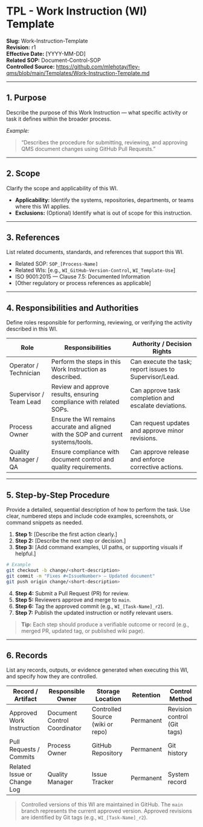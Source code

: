 # **TPL - Work Instruction (WI) Template**

**Slug:** Work-Instruction-Template  
**Revision:** r1  
**Effective Date:** [YYYY-MM-DD]  
**Related SOP:** Document-Control-SOP   
**Controlled Source:** https://github.com/mlehotay/fley-qms/blob/main/Templates/Work-Instruction-Template.md  

---

## **1. Purpose**

Describe the purpose of this Work Instruction — what specific activity or task it defines within the broader process.

*Example:*

> “Describes the procedure for submitting, reviewing, and approving QMS document changes using GitHub Pull Requests.”

---

## **2. Scope**

Clarify the scope and applicability of this WI.

* **Applicability:** Identify the systems, repositories, departments, or teams where this WI applies.
* **Exclusions:** (Optional) Identify what is out of scope for this instruction.

---

## **3. References**

List related documents, standards, and references that support this WI.

* Related SOP: `SOP_[Process-Name]`
* Related WIs: [e.g., `WI_GitHub-Version-Control`, `WI_Template-Use`]
* ISO 9001:2015 — Clause 7.5: Documented Information
* [Other regulatory or process references as applicable]

---

## **4. Responsibilities and Authorities**

Define roles responsible for performing, reviewing, or verifying the activity described in this WI.

| Role                   | Responsibilities                                                                   | Authority / Decision Rights                             |
| ---------------------- | ---------------------------------------------------------------------------------- | ------------------------------------------------------- |
| Operator / Technician  | Perform the steps in this Work Instruction as described.                           | Can execute the task; report issues to Supervisor/Lead. |
| Supervisor / Team Lead | Review and approve results, ensuring compliance with related SOPs.                 | Can approve task completion and escalate deviations.    |
| Process Owner          | Ensure the WI remains accurate and aligned with the SOP and current systems/tools. | Can request updates and approve minor revisions.        |
| Quality Manager / QA   | Ensure compliance with document control and quality requirements.                  | Can approve release and enforce corrective actions.     |

---

## **5. Step-by-Step Procedure**

Provide a detailed, sequential description of how to perform the task. Use clear, numbered steps and include code examples, screenshots, or command snippets as needed.

1. **Step 1:** [Describe the first action clearly.]
2. **Step 2:** [Describe the next step or decision.]
3. **Step 3:** [Add command examples, UI paths, or supporting visuals if helpful.]

```bash
# Example
git checkout -b change/<short-description>
git commit -m "Fixes #<IssueNumber> – Updated document"
git push origin change/<short-description>
```

4. **Step 4:** Submit a Pull Request (PR) for review.
5. **Step 5:** Reviewers approve and merge to `main`.
6. **Step 6:** Tag the approved commit (e.g., `WI_[Task-Name]_r2`).
7. **Step 7:** Publish the updated instruction or notify relevant users.

> **Tip:** Each step should produce a verifiable outcome or record (e.g., merged PR, updated tag, or published wiki page).

---

## **6. Records**

List any records, outputs, or evidence generated when executing this WI, and specify how they are controlled.

| Record / Artifact           | Responsible Owner            | Storage Location                 | Retention | Control Method              |
| --------------------------- | ---------------------------- | -------------------------------- | --------- | --------------------------- |
| Approved Work Instruction   | Document Control Coordinator | Controlled Source (wiki or repo) | Permanent | Revision control (Git tags) |
| Pull Requests / Commits     | Process Owner                | GitHub Repository                | Permanent | Git history                 |
| Related Issue or Change Log | Quality Manager              | Issue Tracker                    | Permanent | System record               |

> Controlled versions of this WI are maintained in GitHub.
> The `main` branch represents the current approved version.
> Approved revisions are identified by Git tags (e.g., `WI_[Task-Name]_r2`).
